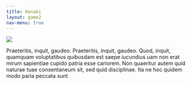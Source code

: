 ```yaml
---
title: Hanabi
layout: game2
nav-menu: true
---
```


<div id="main">
	<div class="inner">
    <div class=" h-100 d-flex justify-content-center align-items-center">
  
  <img class="gameimage" src="{{ site.baseurl }}/assets/images/g2.png">
      <p>Praeteritis, inquit, gaudeo. Praeteritis, inquit, gaudeo. Quod, inquit, quamquam voluptatibus quibusdam est saepe iucundius uam non erat mirum sapientiae cupido patria esse cariorem. Non quaeritur autem quid naturae tuae consentaneum sit, sed quid disciplinae. Ita ne hoc quidem modo paria peccata sunt</p>
  
</div>
    </div>
    </div>
